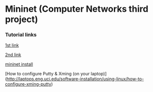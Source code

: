 # Mininet (Computer Networks third project)

### Tutorial links
[1st link](https://homepages.dcc.ufmg.br/~mmvieira/cc/OpenFlow%20Tutorial%20-%20OpenFlow%20Wiki.htm)

[2nd link](https://github.com/mininet/openflow-tutorial/wiki)

[mininet install](https://www.youtube.com/watch?v=68Dr0gguVT8)

[How to configure Putty & Xming (on your laptop)] (http://laptops.eng.uci.edu/software-installation/using-linux/how-to-configure-xming-putty)


